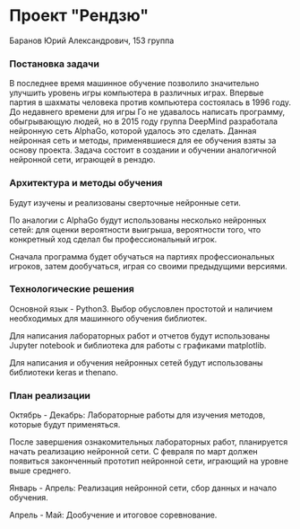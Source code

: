 # Проект "Рендзю"

Баранов Юрий Александрович, 153 группа

### Постановка задачи

В последнее время машинное обучение позволило значительно улучшить уровень игры компьютера в различных играх. Впервые партия в шахматы человека против компьютера состоялась в 1996 году.
До недавнего времени для игры Го не удавалось написать программу, обыгрывающую людей, но в 2015 году группа DeepMind разработала нейронную сеть AlphaGo, которой удалось это сделать. Данная нейронная сеть и методы, применявшиеся для ее обучения взяты за основу проекта. Задача состоит в создании и обучении аналогичной нейронной сети, играющей в ренздю.

### Архитектура и методы обучения

Будут изучены и реализованы сверточные нейронные сети.

По аналогии с AlphaGo будут использованы несколько нейронных сетей: для оценки вероятности выигрыша, вероятности того, что конкретный ход сделал бы профессиональный игрок.

Сначала программа будет обучаться на партиях профессиональных игроков, затем дообучаться, играя со своими предыдущими версиями.


### Технологические решения

Основной язык - Python3. Выбор обусловлен простотой и наличием необходимых для машинного обучения библиотек.

Для написания лабораторных работ и отчетов будут использованы Jupyter notebook и библиотека для работы с графиками matplotlib.

Для написания и обучения нейронных сетей будут использованы библиотеки keras и thenano.

### План реализации

Октябрь - Декабрь: Лабораторные работы для изучения методов, которые будут применяться.

После завершения ознакомительных лабораторных работ, планируется начать реализацию нейронной сети. С февраля по март должен появиться законченный прототип нейронной сети, играющий на уровне выше среднего.

Январь - Апрель: Реализация нейронной сети, сбор данных и начало обучения.

Апрель - Май: Дообучение и итоговое соревнование.
